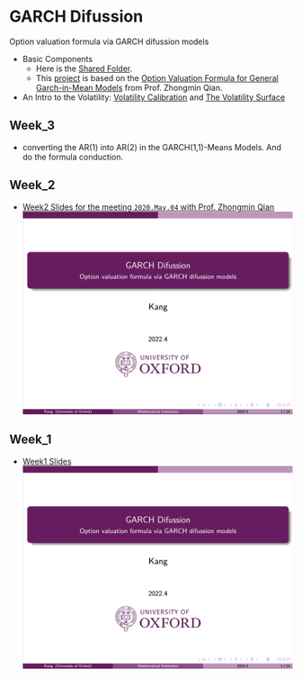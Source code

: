 # GARCH Difussion
Option valuation formula via GARCH difussion models

* Basic Components
  * Here is the [Shared Folder](https://drive.google.com/drive/folders/1TBCBF2sqT2O3gJLckGonUc0DRKedzEWU?usp=sharing).
  * This [project](https://drive.google.com/file/d/1dufEEJaKxzxvmz5Nsx33sE8DyCfUcEvw/view?usp=sharing) is based on the [Option Valuation Formula for General Garch-in-Mean Models](https://papers.ssrn.com/sol3/papers.cfm?abstract_id=3185994) from Prof. Zhongmin Qian.
* An Intro to the Volatility: [Volatility Calibration](https://drive.google.com/file/d/1FD1rW8RmYsyk7iJFWje_rl3vFvjBlLqY/view?usp=sharing) and [The Volatility Surface](https://drive.google.com/file/d/1lSwy4hAAgYyKdVZGGuo7b6E1IIsZ8FQh/view?usp=sharing)

## Week_3
* converting the AR(1) into AR(2) in the GARCH(1,1)-Means Models. And do the formula conduction.

## Week_2
* [Week2 Slides for the meeting `2020.May.04` with Prof. Zhongmin Qian](https://www.overleaf.com/1398544588vtxtbhxgkqnw)
[![Week2 Slides](https://github.com/KangOxford/GARCH-Difussion/blob/main/static/Snipaste_2022-05-01_00-42-02.png?raw=true)](https://drive.google.com/file/d/1zUyGieV9GwAXO4UW-OPkk6mIV4cPE1wj/view?usp=sharing)

## Week_1
* [Week1 Slides](https://www.overleaf.com/1398544588vtxtbhxgkqnw)
[![Week1 Slides](https://github.com/KangOxford/GARCH-Difussion/blob/main/static/Snipaste_2022-05-01_00-42-02.png?raw=true)](https://drive.google.com/file/d/1zUyGieV9GwAXO4UW-OPkk6mIV4cPE1wj/view?usp=sharing)
